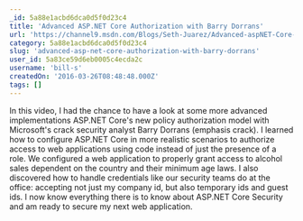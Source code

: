 ```yaml
---
_id: 5a88e1acbd6dca0d5f0d23c4
title: 'Advanced ASP.NET Core Authorization with Barry Dorrans'
url: 'https://channel9.msdn.com/Blogs/Seth-Juarez/Advanced-aspNET-Core-Authorization-with-Barry-Dorrans'
category: 5a88e1acbd6dca0d5f0d23c4
slug: 'advanced-asp-net-core-authorization-with-barry-dorrans'
user_id: 5a83ce59d6eb0005c4ecda2c
username: 'bill-s'
createdOn: '2016-03-26T08:48:48.000Z'
tags: []
---
```


In this video, I had the chance to have a look at some more advanced implementations ASP.NET Core's new policy authorization model with Microsoft's crack security analyst Barry Dorrans (emphasis crack). I learned how to configure ASP.NET Core in more realistic scenarios to authorize access to web applications using code instead of just the presence of a role. We configured a web application to properly grant access to alcohol sales dependent on the country and their minimum age laws. I also discovered how to handle credentials like our security teams do at the office: accepting not just my company id, but also temporary ids and guest ids. I now know everything there is to know about ASP.NET Core Security and am ready to secure my next web application.
